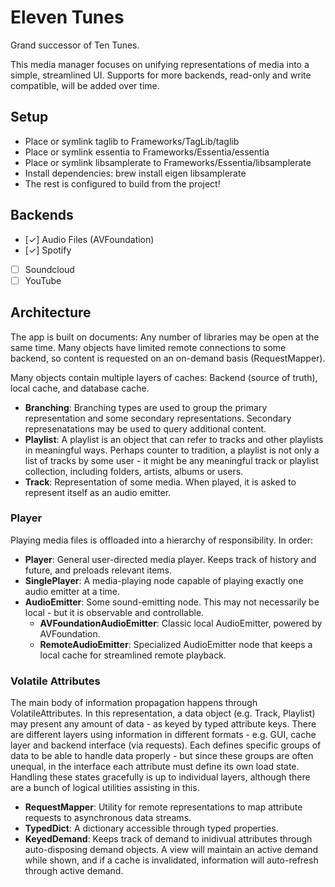 #  Eleven Tunes

Grand successor of Ten Tunes.

This media manager focuses on unifying representations of media into a simple, streamlined UI. Supports for more backends, read-only and write compatible, will be added over time.
 
 ## Setup
 
 * Place or symlink taglib to Frameworks/TagLib/taglib 
 * Place or symlink essentia to Frameworks/Essentia/essentia
 * Place or symlink libsamplerate to Frameworks/Essentia/libsamplerate
 * Install dependencies: brew install eigen libsamplerate
 * The rest is configured to build from the project!

 ## Backends
 
 * [✓] Audio Files (AVFoundation)
 * [✓] Spotify
 * [  ] Soundcloud
 * [  ] YouTube
 
 ## Architecture

The app is built on documents: Any number of libraries may be open at the same time. Many objects have limited remote connections to some backend, so content is requested on an on-demand basis (RequestMapper).

Many objects contain multiple layers of caches: Backend (source of truth), local cache, and database cache.

* **Branching**: Branching types are used to group the primary representation and some secondary representations. Secondary represenatations may be used to query additional content.
* **Playlist**: A playlist is an object that can refer to tracks and other playlists in meaningful ways. Perhaps counter to tradition, a playlist is not only a list of tracks by some user - it might be any meaningful track or playlist collection, including folders, artists, albums or users. 
* **Track**: Representation of some media. When played, it is asked to represent itself as an audio emitter.

### Player
Playing media files is offloaded into a hierarchy of responsibility. In order:

* **Player**: General user-directed media player. Keeps track of history and future, and preloads relevant items.
* **SinglePlayer**: A media-playing node capable of playing exactly one audio emitter at a time.
* **AudioEmitter**: Some sound-emitting node. This may not necessarily be local - but it is observable and controllable.
    * **AVFoundationAudioEmitter**: Classic local AudioEmitter, powered by AVFoundation.
    * **RemoteAudioEmitter**: Specialized AudioEmitter node that keeps a local cache for streamlined remote playback.

### Volatile Attributes

The main body of information propagation happens through VolatileAttributes. In this representation, a data object (e.g. Track, Playlist) may present any amount of data - as keyed by typed attribute keys. There are different layers using information in different formats - e.g. GUI, cache layer and backend interface (via requests). Each defines specific groups of data to be able to handle data properly - but since these groups are often unequal, in the interface each attribute must define its own load state. Handling these states gracefully is up to individual layers, although there are a bunch of logical utilities assisting in this.

* **RequestMapper**: Utility for remote representations to map attribute requests to asynchronous data streams.
* **TypedDict**: A dictionary accessible through typed properties.
* **KeyedDemand**: Keeps track of demand to inidivual attributes through auto-disposing demand objects. A view will maintain an active demand while shown, and if a cache is invalidated, information will auto-refresh through active demand.
